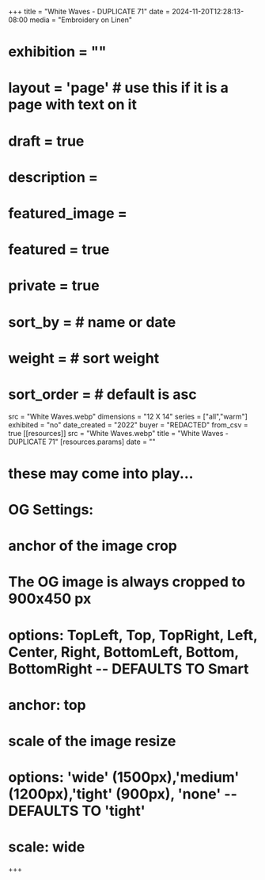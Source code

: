 +++
title = "White Waves - DUPLICATE 71"
date = 2024-11-20T12:28:13-08:00
media = "Embroidery on Linen"
# exhibition = ""
# layout = 'page' # use this if it is a page with text on it
# draft = true
# description = 
# featured_image = 
# featured = true
# private = true
# sort_by = # name or date
# weight = # sort weight
# sort_order = # default is asc
src = "White Waves.webp"
dimensions = "12 X 14"
  series = ["all","warm"]
  exhibited = "no"
date_created = "2022"
buyer = "REDACTED"
from_csv = true
[[resources]]
  src = "White Waves.webp"
  title = "White Waves - DUPLICATE 71"
  [resources.params]
  date = ""

# these may come into play...
# OG Settings:
# anchor of the image crop 
#   The OG image is always cropped to 900x450 px
#   options: TopLeft, Top, TopRight, Left, Center, Right, BottomLeft, Bottom, BottomRight -- DEFAULTS TO Smart
# anchor: top
# scale of the image resize 
#   options: 'wide' (1500px),'medium' (1200px),'tight' (900px), 'none' -- DEFAULTS TO 'tight'
# scale: wide 
+++
